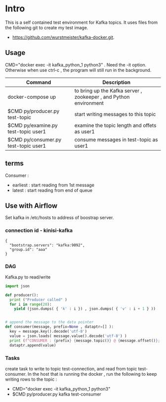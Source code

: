 
# Intro

This is a self contained test environment for Kafka topics.   It uses files from the following git to create my test image.

- https://github.com/wurstmeister/kafka-docker.git.


## Usage

CMD="docker exec -it kafka_python_1 python3" .  Need the -it option.  Otherwise when use ctrl-c , the program will still run in the background.

Command | Description
--- | --- |
docker-compose up | to bring up the Kafka server , zookeeper , and Python environment
$CMD py/producer.py test-topic | start writing messages to this topic
$CMD py/examine.py test-topic user1 | examine the topic length and offets as user1
$CMD py/consumer.py test-topic user1 | consume messages in test-topic as user1


## terms

Consumer :

- earliest :  start reading from 1st message
- latest : start reading from end of queue


## Use with Airflow

Set kafka in /etc/hosts to address of boostrap server.

### connection id - kinisi-kafka
```
{
  "bootstrap.servers": "kafka:9092",
  "group.id": "aaa"
}
```

### DAG

Kafka.py to read/write


``` python
import json

def producer():
  print ("Producer called" )
  for i in range(20):
    yield (json.dumps( { 'k' : i }) , json.dumps( { 'v' : i + 1 } ))


# append the message to the data pointer
def consumer(message, prefix=None , dataptr=[] ):
  key = message.key().decode('utf-8')
  value = json.loads( message.value().decode('utf-8') )
  print (f"CONSUMER : {prefix} {message.topic()} @ {message.offset()}; {key} : {value}")
  dataptr.append(value)

```

### Tasks

create task to write to topic test-connection, and read from topic test-consumer.  In the host that is running the docker , run the following to keep writing rows to the topic :


- CMD="docker exec -it kafka_python_1 python3" 
- $CMD py/producer.py kafka test-consumer
